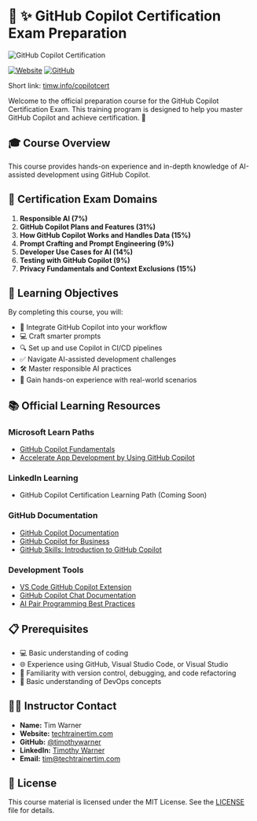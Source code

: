 # 🤖 ✨ GitHub Copilot Certification Exam Preparation

![GitHub Copilot Certification](images/copilot-cover-image.png)

[![Website](https://img.shields.io/badge/Website-TechTrainerTim-blue)](https://techtrainertim.com) [![GitHub](https://img.shields.io/badge/GitHub-timothywarner-blue?logo=github)](https://github.com/timothywarner)

Short link: [timw.info/copilotcert](https://github.com/timothywarner/copilot-cert-prep/)

Welcome to the official preparation course for the GitHub Copilot Certification Exam. This training program is designed to help you master GitHub Copilot and achieve certification. 🎯

## 🎓 Course Overview

This course provides hands-on experience and in-depth knowledge of AI-assisted development using GitHub Copilot.

## 🎯 Certification Exam Domains

1. **Responsible AI (7%)**
2. **GitHub Copilot Plans and Features (31%)**
3. **How GitHub Copilot Works and Handles Data (15%)**
4. **Prompt Crafting and Prompt Engineering (9%)**
5. **Developer Use Cases for AI (14%)**
6. **Testing with GitHub Copilot (9%)**
7. **Privacy Fundamentals and Context Exclusions (15%)**

## 🎯 Learning Objectives

By completing this course, you will:
- 🚀 Integrate GitHub Copilot into your workflow
- 💻 Craft smarter prompts
- 🔍 Set up and use Copilot in CI/CD pipelines
- ✅ Navigate AI-assisted development challenges
- 🛠️ Master responsible AI practices
- 📝 Gain hands-on experience with real-world scenarios

## 📚 Official Learning Resources

### Microsoft Learn Paths
- [GitHub Copilot Fundamentals](https://learn.microsoft.com/en-us/training/paths/copilot-fundamentals/)
- [Accelerate App Development by Using GitHub Copilot](https://learn.microsoft.com/en-us/training/paths/copilot-accelerate-dev/)

### LinkedIn Learning
- GitHub Copilot Certification Learning Path (Coming Soon)

### GitHub Documentation
- [GitHub Copilot Documentation](https://docs.github.com/en/copilot)
- [GitHub Copilot for Business](https://resources.github.com/copilot-for-business/)
- [GitHub Skills: Introduction to GitHub Copilot](https://skills.github.com/)

### Development Tools
- [VS Code GitHub Copilot Extension](https://marketplace.visualstudio.com/items?itemName=GitHub.copilot)
- [GitHub Copilot Chat Documentation](https://docs.github.com/en/copilot/github-copilot-chat)
- [AI Pair Programming Best Practices](https://github.blog/2023-06-20-how-to-write-better-prompts-for-github-copilot/)

## 📋 Prerequisites

- 💻 Basic understanding of coding
- 🌐 Experience using GitHub, Visual Studio Code, or Visual Studio
- 🤖 Familiarity with version control, debugging, and code refactoring
- 📝 Basic understanding of DevOps concepts

## 👨‍🏫 Instructor Contact

- **Name:** Tim Warner
- **Website:** [techtrainertim.com](https://techtrainertim.com)
- **GitHub:** [@timothywarner](https://github.com/timothywarner)
- **LinkedIn:** [Timothy Warner](https://linkedin.com/in/timothywarner)
- **Email:** [tim@techtrainertim.com](mailto:tim@techtrainertim.com)

## 💬 License

This course material is licensed under the MIT License. See the [LICENSE](LICENSE) file for details.
